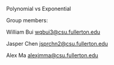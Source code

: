 Polynomial vs Exponential

Group members:

William Bui wqbui3@csu.fullerton.edu

Jasper Chen jsprchn2@csu.fullerton.edu

Alex Ma alexjmma@csu.fullerton.edu
